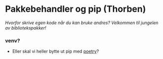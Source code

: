 Pakkebehandler og pip (Thorben)
===============================

_Hvorfor skrive egen kode når du kan bruke andres? Velkommen til jungelen av bibliotekspakker!_

### venv?
- Eller skal vi heller bytte ut pip med [poetry](https://python-poetry.org/)?
